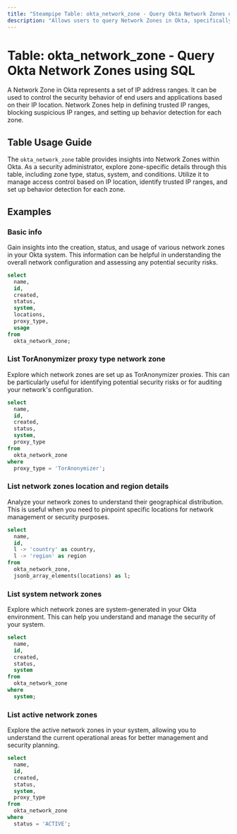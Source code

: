 ```yaml
---
title: "Steampipe Table: okta_network_zone - Query Okta Network Zones using SQL"
description: "Allows users to query Network Zones in Okta, specifically providing detailed information about each network zone's type, status, system, and conditions."
---
```


# Table: okta_network_zone - Query Okta Network Zones using SQL

A Network Zone in Okta represents a set of IP address ranges. It can be used to control the security behavior of end users and applications based on their IP location. Network Zones help in defining trusted IP ranges, blocking suspicious IP ranges, and setting up behavior detection for each zone.

## Table Usage Guide

The `okta_network_zone` table provides insights into Network Zones within Okta. As a security administrator, explore zone-specific details through this table, including zone type, status, system, and conditions. Utilize it to manage access control based on IP location, identify trusted IP ranges, and set up behavior detection for each zone.

## Examples

### Basic info
Gain insights into the creation, status, and usage of various network zones in your Okta system. This information can be helpful in understanding the overall network configuration and assessing any potential security risks.

```sql
select
  name,
  id,
  created,
  status,
  system,
  locations,
  proxy_type,
  usage
from
  okta_network_zone;
```

### List TorAnonymizer proxy type network zone
Explore which network zones are set up as TorAnonymizer proxies. This can be particularly useful for identifying potential security risks or for auditing your network's configuration.

```sql
select
  name,
  id,
  created,
  status,
  system,
  proxy_type
from
  okta_network_zone
where
  proxy_type = 'TorAnonymizer';
```

### List network zones location and region details
Analyze your network zones to understand their geographical distribution. This is useful when you need to pinpoint specific locations for network management or security purposes.

```sql
select
  name,
  id,
  l -> 'country' as country,
  l -> 'region' as region
from
  okta_network_zone,
  jsonb_array_elements(locations) as l;
```

### List system network zones
Explore which network zones are system-generated in your Okta environment. This can help you understand and manage the security of your system.

```sql
select
  name,
  id,
  created,
  status,
  system
from
  okta_network_zone
where
  system;
```

### List active network zones
Explore the active network zones in your system, allowing you to understand the current operational areas for better management and security planning.

```sql
select
  name,
  id,
  created,
  status,
  system,
  proxy_type
from
  okta_network_zone
where
  status = 'ACTIVE';
```
